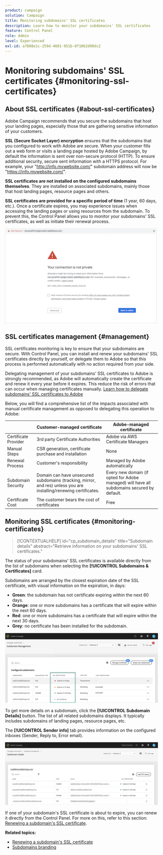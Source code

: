 ```yaml
---
product: campaign
solution: Campaign 
title: Monitoring subdomains' SSL certificates
description: Learn how to monitor your subdomains' SSL certificates
feature: Control Panel
role: Admin
level: Experienced
exl-id: a7888e1c-259d-4601-951b-0f1062d90dc2
---
```

# Monitoring subdomains' SSL certificates {#monitoring-ssl-certificates}

## About SSL certificates {#about-ssl-certificates}

Adobe Campaign recommends that you secure the subdomains that host your landing pages, especially those that are gathering sensitive information of your customers.

**SSL (Secure Socket Layer) encryption** ensures that the subdomains that you configured to work with Adobe are secure. When your customer fills out a web form or visits a landing page hosted by Adobe Campaign, by default the information is sent over non-secure protocol (HTTP). To ensure additional security, secure sent information with a HTTPS protocol. For example, your "http://info.mywebsite.com/" subdomain address will now be "https://info.mywebsite.com/".

**SSL certificates are not installed on the configured subdomains themselves**. They are installed on associated subdomains, mainly those that host landing pages, resource pages and others.

**SSL certificates are provided for a specific period of time** (1 year, 60 days, etc.). Once a certificate expires, you may experience issues when accessing the landing pages or using resources from the subdomain. To prevent this, the Control Panel allows you to monitor your subdomains' SSL certificates, as well as initiate their renewal process. 

![](assets/no_certificate.png)

## SSL certificates management {#management}

SSL certificates monitoring is key to ensure that your subdomains are secure. With Control Panel, you can install and renew your subdomains' SSL certificates directly by yourself, or delegate them to Adobe so that this process is performed automatically with no action required from your side.

Delegating management of your subdomains' SSL certificates to Adobe is strongly recommended, as Adobe will automatically create the certificate and renew it every year before it expires. This reduce the risk of errors that can occur when managing certificates manually. [Learn how to delegate subdomains' SSL certificates to Adobe](delegate-ssl.md)

Below, you will find a comprehensive list of the impacts associated with manual certificate management as opposed to delegating this operation to Adobe:

|       |Customer-managed certificate|Adobe-managed certificate|
|  ---  |  ---  |  ---  |
|Certificate Provider|3rd party Certificate Authorities|Adobe via AWS Certificate Managers|
|Manual Steps|CSR generation, certificate purchase and installation|None|
|Renewal Process|Customer's responsibility|Managed by Adobe automatically|
|Subdomain Security|Domain can have unsecured subdomains (tracking, mirror, and res) unless you are installing/renewing certificates.|Every new domain (if opted for Adobe managed) will have all subdomains secured by default.|
|Certificate Cost|The customer bears the cost of certificates|Free|

## Monitoring SSL certificates {#monitoring-certificates}

>[!CONTEXTUALHELP]
>id="cp_subdomain_details"
>title="Subdomain details"
>abstract="Retrieve information on your subdomains' SSL certificates."

The status of your subdomains' SSL certificates is available directly from the list of subdomains when selecting the **[!UICONTROL Subdomains & Certificates]** card.

Subdomains are arranged by the closest expiration date of the SSL certificate, with visual information on the expiration, in days:

* **Green**: the subdomain has not certificate expiring within the next 60 days.
* **Orange**: one or more subdomains has a certificate that will expire within the next 60 days.
* **Red**: one or more subdomains has a certificate that will expire within the next 30 days.
* **Grey**: no certificate has been installed for the subdomain.

![](assets/subdomains_list.png)

To get more details on a subdomain, click the **[!UICONTROL Subdomain Details]** button.
The list of all related subdomains displays. It typically includes subdomains of landing pages, resource pages, etc.

The **[!UICONTROL Sender info]** tab provides information on the configured inboxes (Sender, Reply to, Error email).

![](assets/subdomain_details.png)

If one of your subdomain's SSL certificate is about to expire, you can renew it directly from the Control Panel. For more on this, refer to this section: [Renewing a subdomain's SSL certificate](../../subdomains-certificates/using/renewing-subdomain-certificate.md).

**Related topics:**

* [Renewing a subdomain's SSL certificate](../../subdomains-certificates/using/renewing-subdomain-certificate.md)
* [Subdomains branding](../../subdomains-certificates/using/subdomains-branding.md)
